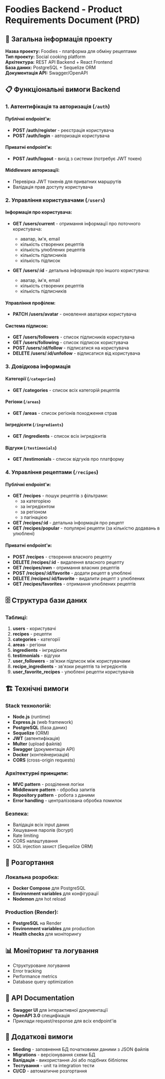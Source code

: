 # Foodies Backend - Product Requirements Document (PRD)

## 🎯 Загальна інформація проекту

**Назва проекту:** Foodies - платформа для обміну рецептами  
**Тип проекту:** Social cooking platform  
**Архітектура:** REST API Backend + React Frontend  
**База даних:** PostgreSQL + Sequelize ORM  
**Документація API:** Swagger/OpenAPI  

## 📋 Функціональні вимоги Backend

### 1. Автентифікація та авторизація (`/auth`)

#### Публічні endpoint'и:
- **POST /auth/register** - реєстрація користувача
- **POST /auth/login** - авторизація користувача

#### Приватні endpoint'и:
- **POST /auth/logout** - вихід з системи (потребує JWT токен)

#### Middleware авторизації:
- Перевірка JWT токенів для приватних маршрутів
- Валідація прав доступу користувача

### 2. Управління користувачами (`/users`)

#### Інформація про користувача:
- **GET /users/current** - отримання інформації про поточного користувача:
  - аватар, ім'я, email
  - кількість створених рецептів
  - кількість улюблених рецептів  
  - кількість підписників
  - кількість підписок

- **GET /users/:id** - детальна інформація про іншого користувача:
  - аватар, ім'я, email
  - кількість створених рецептів
  - кількість підписників

#### Управління профілем:
- **PATCH /users/avatar** - оновлення аватарки користувача

#### Система підписок:
- **GET /users/followers** - список підписників користувача
- **GET /users/following** - список підписок користувача
- **POST /users/:id/follow** - підписатися на користувача
- **DELETE /users/:id/unfollow** - відписатися від користувача

### 3. Довідкова інформація

#### Категорії (`/categories`)
- **GET /categories** - список всіх категорій рецептів

#### Регіони (`/areas`)  
- **GET /areas** - список регіонів походження страв

#### Інгредієнти (`/ingredients`)
- **GET /ingredients** - список всіх інгредієнтів

#### Відгуки (`/testimonials`)
- **GET /testimonials** - список відгуків про платформу

### 4. Управління рецептами (`/recipes`)

#### Публічні endpoint'и:
- **GET /recipes** - пошук рецептів з фільтрами:
  - за категорією
  - за інгредієнтом
  - за регіоном
  - з пагінацією
- **GET /recipes/:id** - детальна інформація про рецепт
- **GET /recipes/popular** - популярні рецепти (за кількістю додавань в улюблені)

#### Приватні endpoint'и:
- **POST /recipes** - створення власного рецепту
- **DELETE /recipes/:id** - видалення власного рецепту
- **GET /recipes/own** - отримання власних рецептів
- **POST /recipes/:id/favorite** - додати рецепт в улюблені
- **DELETE /recipes/:id/favorite** - видалити рецепт з улюблених
- **GET /recipes/favorites** - отримання улюблених рецептів

## 🗄️ Структура бази даних

### Таблиці:

1. **users** - користувачі
2. **recipes** - рецепти
3. **categories** - категорії
4. **areas** - регіони
5. **ingredients** - інгредієнти
6. **testimonials** - відгуки
7. **user_followers** - зв'язки підписок між користувачами
8. **recipe_ingredients** - зв'язки рецептів та інгредієнтів
9. **user_favorite_recipes** - улюблені рецепти користувачів

## 🏗️ Технічні вимоги

### Stack технологій:
- **Node.js** (runtime)
- **Express.js** (web framework)
- **PostgreSQL** (база даних)
- **Sequelize** (ORM)
- **JWT** (автентифікація)
- **Multer** (upload файлів)
- **Swagger** (документація API)
- **Docker** (контейнеризація)
- **CORS** (cross-origin requests)

### Архітектурні принципи:
- **MVC pattern** - розділення логіки
- **Middleware pattern** - обробка запитів
- **Repository pattern** - робота з даними
- **Error handling** - централізована обробка помилок

### Безпека:
- Валідація всіх input даних
- Хешування паролів (bcrypt)
- Rate limiting
- CORS налаштування
- SQL injection захист (Sequelize ORM)

## 🚀 Розгортання

### Локальна розробка:
- **Docker Compose** для PostgreSQL
- **Environment variables** для конфігурації
- **Nodemon** для hot reload

### Production (Render):
- **PostgreSQL** на Render
- **Environment variables** для production
- **Health checks** для моніторингу

## 📊 Моніторинг та логування

- Структуроване логування
- Error tracking
- Performance metrics
- Database query optimization

## 🔄 API Documentation

- **Swagger UI** для інтерактивної документації
- **OpenAPI 3.0** специфікація
- Приклади request/response для всіх endpoint'ів

## 📝 Додаткові вимоги

- **Seeding** - заповнення БД початковими даними з JSON файлів
- **Migrations** - версіонування схеми БД
- **Валідація** - використання Joi або подібних бібліотек
- **Тестування** - unit та integration тести
- **CI/CD** - автоматичне розгортання